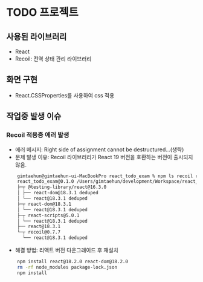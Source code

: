 # TODO 프로젝트

## 사용된 라이브러리
- React
- Recoil: 전역 상태 관리 라이브러리

## 화면 구현
- React.CSSProperties를 사용하여 css 적용

## 작업중 발생 이슈
### Recoil 적용중 에러 발생
- 에러 메시지: Right side of assignment cannot be destructured...(생략)
- 문제 발생 이유: Recoil 라이브러리가 React 19 버전을 호환하는 버전이 출시되지 않음.
```bash
    gimtaehun@gimtaehun-ui-MacBookPro react_todo_exam % npm ls recoil react react-dom            
    react_todo_exam@0.1.0 /Users/gimtaehun/development/Workspace/react_todo_exam
    ├─┬ @testing-library/react@16.3.0
    │ ├── react-dom@18.3.1 deduped
    │ └── react@18.3.1 deduped
    ├─┬ react-dom@18.3.1
    │ └── react@18.3.1 deduped
    ├─┬ react-scripts@5.0.1
    │ └── react@18.3.1 deduped
    ├── react@18.3.1
    └─┬ recoil@0.7.7
      └── react@18.3.1 deduped
```
- 해결 방법: 리액트 버전 다운그래이드 후 재설치
```bash
    npm install react@18.2.0 react-dom@18.2.0
    rm -rf node_modules package-lock.json
    npm install
```